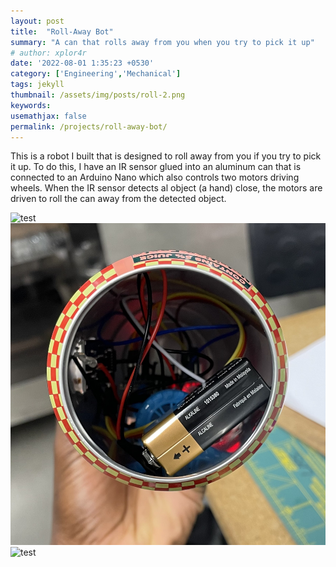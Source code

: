 ```yaml
---
layout: post
title:  "Roll-Away Bot"
summary: "A can that rolls away from you when you try to pick it up"
# author: xplor4r
date: '2022-08-01 1:35:23 +0530'
category: ['Engineering','Mechanical']
tags: jekyll
thumbnail: /assets/img/posts/roll-2.png
keywords: 
usemathjax: false
permalink: /projects/roll-away-bot/
---
```

This is a robot I built that is designed to roll away from you if you try to pick it up. To do this, I have an IR sensor glued into an aluminum can that is connected to an Arduino Nano which also controls two motors driving wheels. When the IR sensor detects al object (a hand) close, the motors are driven to roll the can away from the detected object.

<img src="/assets/img/posts/roll-3.png" alt="test" class="card-img-top">
<img src="/assets/img/posts/roll-4.png" alt="test" class="card-img-top">
<img src="/assets/img/posts/roll-5.png" alt="test" class="card-img-top">

